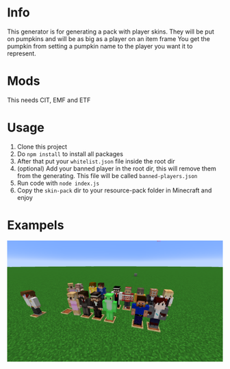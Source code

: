 # Info
This generator is for generating a pack with player skins. They will be put on pumpkins and will be as big as a player on an item frame
You get the pumpkin from setting a pumpkin name to the player you want it to represent.

# Mods
This needs CIT, EMF and ETF


# Usage
1. Clone this project
2. Do `npm install` to install all packages
3. After that put your `whitelist.json` file inside the root dir
4. (optional) Add your banned player in the root dir, this will remove them from the generating. This file will be called `banned-players.json`
5. Run code with `node index.js`
6. Copy the `skin-pack` dir to your resource-pack folder in Minecraft and enjoy

# Exampels
![skins](/skins.png)
